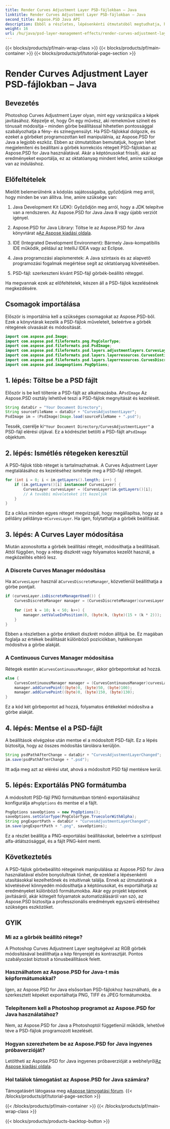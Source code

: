 ```yaml
---
title: Render Curves Adjustment Layer PSD-fájlokban – Java
linktitle: Render Curves Adjustment Layer PSD-fájlokban – Java
second_title: Aspose.PSD Java API
description: Ebből a részletes, lépésenkénti útmutatóból megtudhatja, hogyan renderelheti le és állíthatja be a PSD-fájlok görbéi igazító rétegeit az Aspose.PSD for Java segítségével.
weight: 16
url: /hu/java/psd-layer-management-effects/render-curves-adjustment-layer-psd/
---
```


{{< blocks/products/pf/main-wrap-class >}}
{{< blocks/products/pf/main-container >}}
{{< blocks/products/pf/tutorial-page-section >}}

# Render Curves Adjustment Layer PSD-fájlokban – Java

## Bevezetés

Photoshop Curves Adjustment Layer olyan, mint egy varázspálca a képek javításához. Képzelje el, hogy Ön egy művész, aki remekműve színeit és tónusait módosítja – minden görbe beállítással hihetetlen pontossággal szabályozhatja a fény- és színegyensúlyt. Ha PSD-fájlokkal dolgozik, és ezeket a görbéket programozottan kell manipulálnia, az Aspose.PSD for Java a legjobb eszköz. Ebben az útmutatóban bemutatjuk, hogyan lehet megjeleníteni és beállítani a görbék korrekciós rétegeit PSD-fájlokban az Aspose.PSD for Java használatával. Akár a képtónusokat frissíti, akár az eredményeket exportálja, ez az oktatóanyag mindent lefed, amire szüksége van az induláshoz.

## Előfeltételek

Mielőtt belemerülnénk a kódolás sajátosságaiba, győződjünk meg arról, hogy minden be van állítva. Íme, amire szüksége van:

1. Java Development Kit (JDK): Győződjön meg arról, hogy a JDK telepítve van a rendszeren. Az Aspose.PSD for Java Java 8 vagy újabb verziót igényel.
   
2.  Aspose.PSD for Java Library: Töltse le az Aspose.PSD for Java könyvtárat a[Az Aspose kiadási oldala](https://releases.aspose.com/psd/java/). 

3. IDE (Integrated Development Environment): Bármely Java-kompatibilis IDE működik, például az IntelliJ IDEA vagy az Eclipse.

4. Java programozási alapismeretek: A Java szintaxis és az alapvető programozási fogalmak megértése segít az oktatóanyag követésében.

5. PSD-fájl: szerkeszteni kívánt PSD-fájl görbék-beállító réteggel. 

Ha megvannak ezek az előfeltételek, készen áll a PSD-fájlok kezelésének megkezdésére.

## Csomagok importálása

Először is importálnia kell a szükséges csomagokat az Aspose.PSD-ből. Ezek a könyvtárak kezelik a PSD-fájlok műveleteit, beleértve a görbék rétegének olvasását és módosítását.

```java
import com.aspose.psd.Image;
import com.aspose.psd.fileformats.png.PngColorType;
import com.aspose.psd.fileformats.psd.PsdImage;
import com.aspose.psd.fileformats.psd.layers.adjustmentlayers.CurvesLayer;
import com.aspose.psd.fileformats.psd.layers.layerresources.CurvesContinuousManager;
import com.aspose.psd.fileformats.psd.layers.layerresources.CurvesDiscreteManager;
import com.aspose.psd.imageoptions.PngOptions;
```

## 1. lépés: Töltse be a PSD fájlt

 Először is be kell töltenie a PSD-fájlt az alkalmazásba. A`PsdImage` Az Aspose.PSD osztály lehetővé teszi a PSD-fájlok megnyitását és kezelését.

```java
String dataDir = "Your Document Directory";
String sourceFileName = dataDir + "CurvesAdjustmentLayer";
PsdImage im = (PsdImage)Image.load(sourceFileName + ".psd");
```

 Tessék, cserélje ki`"Your Document Directory/CurvesAdjustmentLayer"` a PSD-fájl elérési útjával. Ez a kódrészlet betölti a PSD-fájlt a`PsdImage` objektum.

## 2. lépés: Ismétlés rétegeken keresztül

A PSD-fájlok több réteget is tartalmazhatnak. A Curves Adjustment Layer megtalálásához és kezeléséhez ismételje meg a PSD-fájl rétegeit.

```java
for (int i = 0; i < im.getLayers().length; i++) {
    if (im.getLayers()[i] instanceof CurvesLayer) {
        CurvesLayer curvesLayer = (CurvesLayer)im.getLayers()[i];
        // A további műveleteket itt kezeljük
    }
}
```

Ez a ciklus minden egyes réteget megvizsgál, hogy megállapítsa, hogy az a példány példánya-e`CurvesLayer`. Ha igen, folytathatja a görbék beállítását.

## 3. lépés: A Curves Layer módosítása

Miután azonosította a görbék beállítási rétegét, módosíthatja a beállításait. Attól függően, hogy a réteg diszkrét vagy folyamatos kezelőt használ, a megközelítés eltérő lesz.

### A Discrete Curves Manager módosítása

 Ha a`CurvesLayer` használ a`CurvesDiscreteManager`, közvetlenül beállíthatja a görbe pontjait.

```java
if (curvesLayer.isDiscreteManagerUsed()) {
    CurvesDiscreteManager manager = (CurvesDiscreteManager)curvesLayer.getCurvesManager();
    
    for (int k = 10; k < 50; k++) {
        manager.setValueInPosition(0, (byte)k, (byte)(15 + (k * 2)));
    }
}
```

Ebben a részletben a görbe értékeit diszkrét módon állítjuk be. Ez magában foglalja az értékek beállítását különböző pozíciókban, hatékonyan módosítva a görbe alakját.

### A Continuous Curves Manager módosítása

 Rétegek esetén a`CurvesContinuousManager`, akkor görbepontokat ad hozzá.

```java
else {
    CurvesContinuousManager manager = (CurvesContinuousManager)curvesLayer.getCurvesManager();
    manager.addCurvePoint((byte)0, (byte)50, (byte)100);
    manager.addCurvePoint((byte)0, (byte)150, (byte)130);
}
```

Ez a kód két görbepontot ad hozzá, folyamatos értékekkel módosítva a görbe alakját. 

## 4. lépés: Mentse el a PSD-fájlt

A beállítások elvégzése után mentse el a módosított PSD-fájlt. Ez a lépés biztosítja, hogy az összes módosítás tárolásra kerüljön.

```java
String psdPathAfterChange = dataDir + "CurvesAdjustmentLayerChanged";
im.save(psdPathAfterChange + ".psd");
```

Itt adja meg azt az elérési utat, ahová a módosított PSD fájl mentésre kerül. 

## 5. lépés: Exportálás PNG formátumba

 A módosított PSD-fájl PNG formátumban történő exportálásához konfigurálja a`PngOptions` és mentse el a fájlt.

```java
PngOptions saveOptions = new PngOptions();
saveOptions.setColorType(PngColorType.TruecolorWithAlpha);
String pngExportPath = dataDir + "CurvesAdjustmentLayerChanged";
im.save(pngExportPath + ".png", saveOptions);
```

Ez a részlet beállítja a PNG-exportálási beállításokat, beleértve a színtípust alfa-átlátszósággal, és a fájlt PNG-ként menti.

## Következtetés

A PSD-fájlok görbebeállító rétegeinek manipulálása az Aspose.PSD for Java használatával elsőre bonyolultnak tűnhet, de ezekkel a lépésenkénti utasításokkal kezelhetőnek és intuitívnak találja. Ennek az útmutatónak a követésével könnyedén módosíthatja a képtónusokat, és exportálhatja az eredményeket különböző formátumokba. Akár egy projekt képeinek javításáról, akár kötegelt folyamatok automatizálásáról van szó, az Aspose.PSD biztosítja a professzionális eredmények egyszerű eléréséhez szükséges eszközöket.

## GYIK

### Mi az a görbék beállító rétege?
A Photoshop Curves Adjustment Layer segítségével az RGB görbék módosításával beállíthatja a kép fényerejét és kontrasztját. Pontos szabályozást biztosít a tónusbeállítások felett.

### Használhatom az Aspose.PSD for Java-t más képformátumokkal?
Igen, az Aspose.PSD for Java elsősorban PSD-fájlokhoz használható, de a szerkesztett képeket exportálhatja PNG, TIFF és JPEG formátumokba.

### Telepítenem kell a Photoshop programot az Aspose.PSD for Java használatához?
Nem, az Aspose.PSD for Java a Photoshoptól függetlenül működik, lehetővé téve a PSD-fájlok programozott kezelését.

### Hogyan szerezhetem be az Aspose.PSD for Java ingyenes próbaverzióját?
 Letöltheti az Aspose.PSD for Java ingyenes próbaverzióját a webhelyről[Az Aspose kiadási oldala](https://releases.aspose.com/psd/java/).

### Hol találok támogatást az Aspose.PSD for Java számára?
 Támogatásért látogassa meg a[Aspose támogatási fórum](https://forum.aspose.com/c/psd/34).
{{< /blocks/products/pf/tutorial-page-section >}}

{{< /blocks/products/pf/main-container >}}
{{< /blocks/products/pf/main-wrap-class >}}

{{< blocks/products/products-backtop-button >}}
